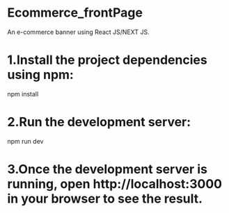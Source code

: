 # Ecommerce_frontPage
An e-commerce banner using React JS/NEXT JS.

# 1.Install the project dependencies using npm:
npm install

# 2.Run the development server:
npm run dev

# 3.Once the development server is running, open http://localhost:3000 in your browser to see the result.
